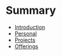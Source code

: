 # Summary

- [Introduction](./chapter_1.md)
- [Personal](./chapter_2.md)
- [Projects](./chapter_3.md)
- [Offerings](./chapter_4.md)
